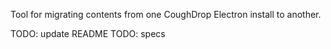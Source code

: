Tool for migrating contents from one CoughDrop Electron install to another.

TODO: update README
TODO: specs